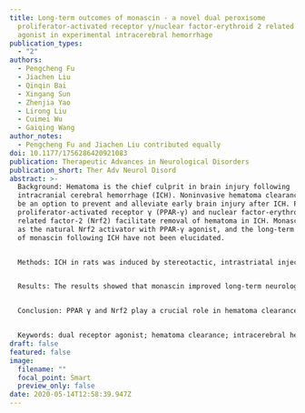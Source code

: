 ```yaml
---
title: Long-term outcomes of monascin - a novel dual peroxisome
  proliferator-activated receptor γ/nuclear factor-erythroid 2 related factor-2
  agonist in experimental intracerebral hemorrhage
publication_types:
  - "2"
authors:
  - Pengcheng Fu
  - Jiachen Liu
  - Qinqin Bai
  - Xingang Sun
  - Zhenjia Yao
  - Lirong Liu
  - Cuimei Wu
  - Gaiqing Wang
author_notes:
  - Pengcheng Fu and Jiachen Liu contributed equally
doi: 10.1177/1756286420921083
publication: Therapeutic Advances in Neurological Disorders
publication_short: Ther Adv Neurol Disord
abstract: >-
  Background: Hematoma is the chief culprit in brain injury following
  intracranial cerebral hemorrhage (ICH). Noninvasive hematoma clearance could
  be an option to prevent and alleviate early brain injury after ICH. Peroxisome
  proliferator-activated receptor γ (PPAR-γ) and nuclear factor-erythroid 2
  related factor-2 (Nrf2) facilitate removal of hematoma in ICH. Monascin acts
  as the natural Nrf2 activator with PPAR-γ agonist, and the long-term effects
  of monascin following ICH have not been elucidated.


  Methods: ICH in rats was induced by stereotactic, intrastriatal injection of type IV collagenase. Monascin was administered twice daily by gastric perfusion for 14 days after ICH induction. Long-term neurological scores (T maze, Garcia scales, rotor rod test, and Morris water maze), hematoma volume, as well as iron overload around hematoma and brain atrophy were evaluated at 7, 14, and 28 days after ICH.


  Results: The results showed that monascin improved long-term neurological deficits, spatial memory performance, learning ability, and brain shrinkage after ICH. Monascin also reduced hematoma volume at 7 days and iron content at 7 and 14 days after ICH.


  Conclusion: PPAR γ and Nrf2 play a crucial role in hematoma clearance after ICH in rat. As a dual agonist of PPAR γ and Nrf2, monascin improved long-term outcomes by facilitating hematoma clearance, and by attenuating iron overload and brain atrophy after experimental ICH.


  Keywords: dual receptor agonist; hematoma clearance; intracerebral hemorrhage; monascin; peroxisome proliferator-activated receptor γ/nuclear factor-erythroid 2 related factor-2.
draft: false
featured: false
image:
  filename: ""
  focal_point: Smart
  preview_only: false
date: 2020-05-14T12:58:39.947Z
---
```

